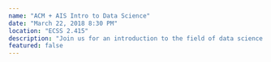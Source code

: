 ```yaml
---
name: "ACM + AIS Intro to Data Science"
date: "March 22, 2018 8:30 PM"
location: "ECSS 2.415"
description: "Join us for an introduction to the field of data science! You will learn about the different skills needed by data scientists, and will get to practice those skills with a newbie-friendly coding exercise on a real-world dataset. You will also get to have a Q & A session with students who have experience in the industry."
featured: false
---
```

